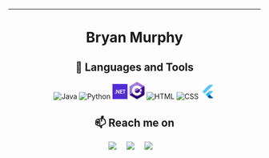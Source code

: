 
<hr>

  <h1 align="center">Bryan Murphy</h1>
  <h2  align="center">🧰 Languages and Tools</h2>
  <p align="center">
    <img alt="Java" width="30px"src="https://cdn.jsdelivr.net/gh/devicons/devicon/icons/java/java-original.svg"/>
    <img alt="Python" width="30px"src="https://cdn.jsdelivr.net/gh/devicons/devicon/icons/python/python-plain.svg" />
    <img alt="dotNet" width="30px"src="icons/dotnet.png" />
    <img alt="C#" width="30px"src="icons/csharp.png" />
    <img alt="HTML" width="30px"src="https://cdn.jsdelivr.net/gh/devicons/devicon/icons/html5/html5-plain.svg" />
    <img alt="CSS" width="30px"src="https://cdn.jsdelivr.net/gh/devicons/devicon/icons/css3/css3-plain.svg" />
    <img alt="Flutter" width="30px"src="icons/flutter.png" />
  </p>

  <h2  align="center">📫 Reach me on</h2>
  <p align="center">
    <a href="mailto:contact.bryanmurphy@gmail.com?subject=Hello%20Ileri,%20From%20Github"><img src="https://img.shields.io/badge/gmail-%23D14836.svg?&style=for-the-badge&logo=gmail&logoColor=white" /></a>&nbsp;&nbsp;&nbsp;&nbsp;
    <a target="_blank"href="https://www.linkedin.com/in/bryan-murphy02/"><img src="https://img.shields.io/badge/linkedin-%230077B5.svg?&style=for-the-badge&logo=linkedin&logoColor=white" /></a>&nbsp;&nbsp;&nbsp;&nbsp;
    <a target="_blank"href="https://discord.com/users/361239898159841280"><img src="https://img.shields.io/badge/Discord-%235865F2.svg?style=for-the-badge&logo=discord&logoColor=white" /></a>&nbsp;&nbsp;&nbsp;&nbsp;
    
  </p>

</hr>



<!--https://ileriayo.github.io/markdown-badges/-->

<!--
**BryanMurphy02/BryanMurphy02** is a ✨ _special_ ✨ repository because its `README.md` (this file) appears on your GitHub profile.

Here are some ideas to get you started:

- 🔭 I’m currently working on ...
- 🌱 I’m currently learning ...
- 👯 I’m looking to collaborate on ...
- 🤔 I’m looking for help with ...
- 💬 Ask me about ...
- 📫 How to reach me: ...
- 😄 Pronouns: ...
- ⚡ Fun fact: ...
-->

